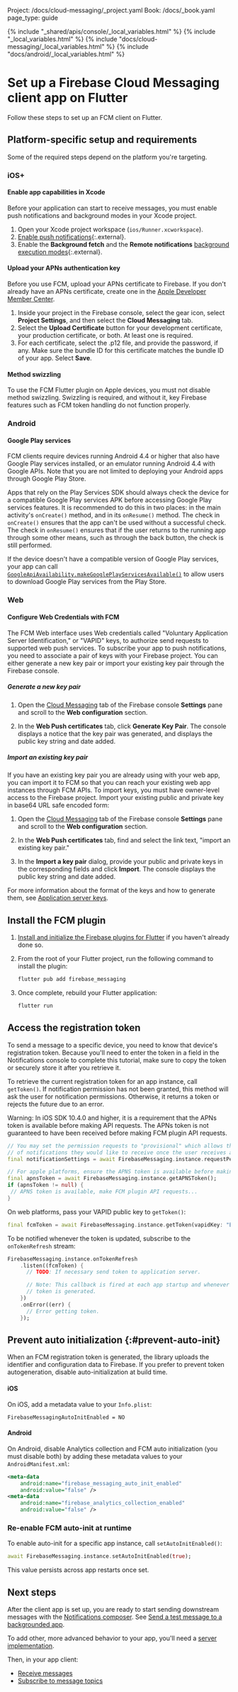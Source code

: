 Project: /docs/cloud-messaging/_project.yaml
Book: /docs/_book.yaml
page_type: guide

{% include "_shared/apis/console/_local_variables.html" %}
{% include "_local_variables.html" %}
{% include "docs/cloud-messaging/_local_variables.html" %}
{% include "docs/android/_local_variables.html" %}

<link rel="stylesheet" type="text/css" href="/styles/docs.css" />

# Set up a Firebase Cloud Messaging client app on Flutter

Follow these steps to set up an FCM client on Flutter.

## Platform-specific setup and requirements

Some of the required steps depend on the platform you're targeting.

### iOS+

#### Enable app capabilities in Xcode

Before your application can start to receive messages, you must enable push
notifications and background modes in your Xcode project.

1.  Open your Xcode project workspace (`ios/Runner.xcworkspace`).
1.  [Enable push notifications](https://help.apple.com/xcode/mac/current/#/devdfd3d04a1){:.external}.
1.  Enable the **Background fetch** and the **Remote notifications**
    [background execution modes](https://developer.apple.com/documentation/xcode/configuring-background-execution-modes){:.external}.

#### Upload your APNs authentication key

Before you use FCM, upload your APNs certificate to Firebase. If you don't
already have an APNs certificate, create one in the
[Apple Developer Member Center](https://developer.apple.com/membercenter/index.action).

1.  Inside your project in the Firebase console, select the gear icon, select
    **Project Settings**, and then select the **Cloud Messaging** tab.
1.  Select the **Upload Certificate** button for your development certificate,
    your production certificate, or both. At least one is required.
1.  For each certificate, select the .p12 file, and provide the password, if
    any. Make sure the bundle ID for this certificate matches the bundle ID of
    your app. Select **Save**.

#### Method swizzling

To use the FCM Flutter plugin on Apple devices, you must not disable method
swizzling. Swizzling is required, and without it, key Firebase features such as
FCM token handling do not function properly.

### Android

#### Google Play services

FCM clients require devices running Android 4.4 or higher that also have Google
Play services installed, or an emulator running Android 4.4 with Google APIs.
Note that you are not limited to deploying your Android apps through Google Play
Store.

Apps that rely on the Play Services SDK should always check the device for a
compatible Google Play services APK before accessing Google Play services
features. It is recommended to do this in two places: in the main activity's
`onCreate()` method, and in its `onResume()` method. The check in `onCreate()`
ensures that the app can't be used without a successful check. The check in
`onResume()` ensures that if the user returns to the running app through some
other means, such as through the back button, the check is still performed.

If the device doesn't have a compatible version of Google Play services, your
app can call [`GoogleApiAvailability.makeGooglePlayServicesAvailable()`](//developers.google.com/android/reference/com/google/android/gms/common/GoogleApiAvailability.html#public-methods) to allow users to download Google Play services from the Play Store.

### Web

#### Configure Web Credentials with FCM

The FCM Web interface uses Web credentials called "Voluntary Application Server
Identification," or "VAPID" keys, to authorize send requests to supported web
push services. To subscribe your app to push notifications, you need to
associate a pair of keys with your Firebase project. You can either generate a
new key pair or import your existing key pair through the Firebase console.

##### Generate a new key pair

1.  Open the [Cloud Messaging](//console.firebase.google.com/project/_/settings/cloudmessaging/)
    tab of the Firebase console **Settings** pane and scroll to the
    **Web configuration** section.

1.  In the **Web Push certificates** tab, click **Generate Key Pair**. The
    console displays a notice that the key pair was generated, and displays the
    public key string and date added.

##### Import an existing key pair

If you have an existing key pair you are already using with your web app, you
can import it to FCM so that you can reach your existing web app
instances through FCM APIs. To import keys, you must have
owner-level access to the Firebase project. Import your existing public and
private key in base64 URL safe encoded form:

1.  Open the [Cloud Messaging](//console.firebase.google.com/project/_/settings/cloudmessaging/)
    tab of the Firebase console **Settings** pane and scroll to the
    **Web configuration** section.

1.  In the **Web Push certificates** tab, find and select the link text, "import
    an existing key pair."

1.  In the **Import a key pair** dialog, provide your public and private keys in
    the corresponding fields and click **Import**. The console displays the
    public key string and date added.

For more information about the format of the keys and how to generate them,
see [Application server keys](https://developers.google.com/web/fundamentals/push-notifications/web-push-protocol#application_server_keys).


## Install the FCM plugin


1.  [Install and initialize the Firebase plugins for Flutter](/docs/flutter/setup)
    if you haven't already done so.

1.  From the root of your Flutter project, run the following command to install
    the plugin:

    ```bash
    flutter pub add firebase_messaging
    ```

1.  Once complete, rebuild your Flutter application:

    ```bash
    flutter run
    ```


## Access the registration token

To send a message to a specific device, you need to know that device's
registration token. Because you'll need to enter the token in a field in the
Notifications console to complete this tutorial, make sure to copy the token
or securely store it after you retrieve it.

To retrieve the current registration token for an app instance, call
`getToken()`. If notification permission has not been granted, this method will
ask the user for notification permissions. Otherwise, it returns a token or
rejects the future due to an error.

Warning: In iOS SDK 10.4.0 and higher, it is a requirement that the APNs token
is available before making API requests. The APNs token is not guaranteed to have been received
before making FCM plugin API requests.

```dart
// You may set the permission requests to "provisional" which allows the user to choose what type
// of notifications they would like to receive once the user receives a notification.
final notificationSettings = await FirebaseMessaging.instance.requestPermission(provisional: true);

// For apple platforms, ensure the APNS token is available before making any FCM plugin API calls
final apnsToken = await FirebaseMessaging.instance.getAPNSToken();
if (apnsToken != null) {
 // APNS token is available, make FCM plugin API requests...
}
```

On web platforms, pass your VAPID public key to `getToken()`:

```dart
final fcmToken = await FirebaseMessaging.instance.getToken(vapidKey: "BKagOny0KF_2pCJQ3m....moL0ewzQ8rZu");
```

To be notified whenever the token is updated, subscribe to the `onTokenRefresh`
stream:

```dart
FirebaseMessaging.instance.onTokenRefresh
    .listen((fcmToken) {
      // TODO: If necessary send token to application server.

      // Note: This callback is fired at each app startup and whenever a new
      // token is generated.
    })
    .onError((err) {
      // Error getting token.
    });
```


## Prevent auto initialization {:#prevent-auto-init}

When an FCM registration token is generated, the library uploads
the identifier and configuration data to Firebase. If you prefer to prevent
token autogeneration, disable auto-initialization at build time.

#### iOS

On iOS, add a metadata value to your `Info.plist`:

```
FirebaseMessagingAutoInitEnabled = NO
```


#### Android

On Android, disable Analytics collection and FCM auto initialization (you must
disable both) by adding these metadata values to your `AndroidManifest.xml`:

```xml
<meta-data
    android:name="firebase_messaging_auto_init_enabled"
    android:value="false" />
<meta-data
    android:name="firebase_analytics_collection_enabled"
    android:value="false" />
```

### Re-enable FCM auto-init at runtime

To enable auto-init for a specific app instance, call `setAutoInitEnabled()`:

```dart
await FirebaseMessaging.instance.setAutoInitEnabled(true);
```

This value persists across app restarts once set.

## Next steps

After the client app is set up, you are ready to start sending downstream
messages with the
[Notifications composer](//console.firebase.google.com/project/_/notification).
See [Send a test message to a backgrounded app](first-message).

To add other, more advanced behavior to your app, you'll need a
[server implementation](/docs/cloud-messaging/server).

Then, in your app client:

- [Receive messages](/docs/cloud-messaging/flutter/receive)
- [Subscribe to message topics](/docs/cloud-messaging/flutter/topic-messaging)
